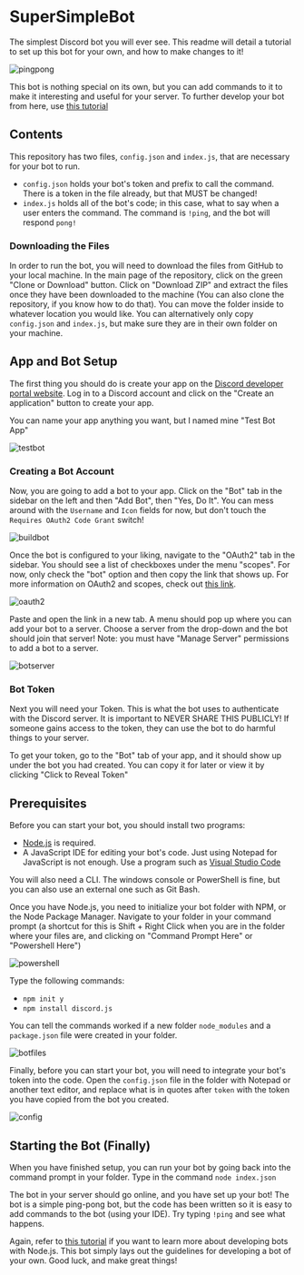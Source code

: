# SuperSimpleBot
The simplest Discord bot you will ever see.
This readme will detail a tutorial to set up this bot for your own, and how to make changes to it!

![pingpong](https://user-images.githubusercontent.com/32719081/50377168-3f0dd980-05e6-11e9-8ecd-4e59d425660b.PNG)

This bot is nothing special on its own, but you can add commands to it to make it interesting and useful for your server.
To further develop your bot from here, use [this tutorial](https://anidiots.guide/)

## Contents
This repository has two files, `config.json` and `index.js`, that are necessary for your bot to run.
* `config.json` holds your bot's token and prefix to call the command. There is a token in the file already, but that MUST be changed!
* `index.js` holds all of the bot's code; in this case, what to say when a user enters the command. The command is `!ping`, and the bot will respond `pong!`

### Downloading the Files
In order to run the bot, you will need to download the files from GitHub to your local machine. In the main page of the repository, click on the green "Clone or Download" button. Click on "Download ZIP" and extract the files once they have been downloaded to the machine (You can also clone the repository, if you know how to do that). You can move the folder inside to whatever location you would like. You can alternatively only copy `config.json` and `index.js`, but make sure they are in their own folder on your machine.

## App and Bot Setup
The first thing you should do is create your app on the [Discord developer portal website](https://discordapp.com/developers/applications/).
Log in to a Discord account and click on the "Create an application" button to create your app.

You can name your app anything you want, but I named mine "Test Bot App"

![testbot](https://user-images.githubusercontent.com/32719081/50377172-43d28d80-05e6-11e9-8583-0e6317029887.PNG)

### Creating a Bot Account
Now, you are going to add a bot to your app. Click on the "Bot" tab in the sidebar on the left and then "Add Bot", then "Yes, Do It".
You can mess around with the `Username` and `Icon` fields for now, but don't touch the `Requires OAuth2 Code Grant` switch!

![buildbot](https://user-images.githubusercontent.com/32719081/50377165-3ae1bc00-05e6-11e9-8598-2206f52db2db.PNG)

Once the bot is configured to your liking, navigate to the "OAuth2" tab in the sidebar. You should see a list of checkboxes under the menu "scopes". For now, only check the "bot" option and then copy the link that shows up. For more information on OAuth2 and scopes, check out [this link](https://discordapp.com/developers/docs/topics/oauth2).

![oauth2](https://user-images.githubusercontent.com/32719081/50377167-3cab7f80-05e6-11e9-8d48-6816eed6991b.PNG)

Paste and open the link in a new tab. A menu should pop up where you can add your bot to a server. Choose a server from the drop-down and the bot should join that server! Note: you must have "Manage Server" permissions to add a bot to a server.

![botserver](https://user-images.githubusercontent.com/32719081/50377164-3917f880-05e6-11e9-97e3-fff7f935e8d6.PNG)

### Bot Token
Next you will need your Token. This is what the bot uses to authenticate with the Discord server. It is important to NEVER SHARE THIS PUBLICLY! If someone gains access to the token, they can use the bot to do harmful things to your server.

To get your token, go to the "Bot" tab of your app, and it should show up under the bot you had created. You can copy it for later or view it by clicking "Click to Reveal Token"

## Prerequisites
Before you can start your bot, you should install two programs:
* [Node.js](https://nodejs.org) is required.
* A JavaScript IDE for editing your bot's code. Just using Notepad for JavaScript is not enough. Use a program such as [Visual Studio Code](https://code.visualstudio.com/)

You will also need a CLI. The windows console or PowerShell is fine, but you can also use an external one such as Git Bash.

Once you have Node.js, you need to initialize your bot folder with NPM, or the Node Package Manager. Navigate to your folder in your command prompt (a shortcut for this is Shift + Right Click when you are in the folder where your files are, and clicking on "Command Prompt Here" or "Powershell Here")

![powershell](https://user-images.githubusercontent.com/32719081/50377169-40d79d00-05e6-11e9-82dd-43de052ac008.PNG)

Type the following commands:
* `npm init y`
* `npm install discord.js`

You can tell the commands worked if a new folder `node_modules` and a `package.json` file were created in your folder.

![botfiles](https://user-images.githubusercontent.com/32719081/50377162-374e3500-05e6-11e9-92bc-364d8bf55021.PNG)

Finally, before you can start your bot, you will need to integrate your bot's token into the code. Open the `config.json` file in the folder with Notepad or another text editor, and replace what is in quotes after `token` with the token you have copied from the bot you created.

![config](https://user-images.githubusercontent.com/32719081/50377190-c3f8f300-05e6-11e9-9f9f-a529d139e69a.PNG)

## Starting the Bot (Finally)
When you have finished setup, you can run your bot by going back into the command prompt in your folder. Type in the command `node index.json`

The bot in your server should go online, and you have set up your bot! The bot is a simple ping-pong bot, but the code has been written so it is easy to add commands to the bot (using your IDE). Try typing `!ping` and see what happens.

Again, refer to [this tutorial](https://anidiots.guide/) if you want to learn more about developing bots with Node.js. This bot simply lays out the guidelines for developing a bot of your own. Good luck, and make great things!

